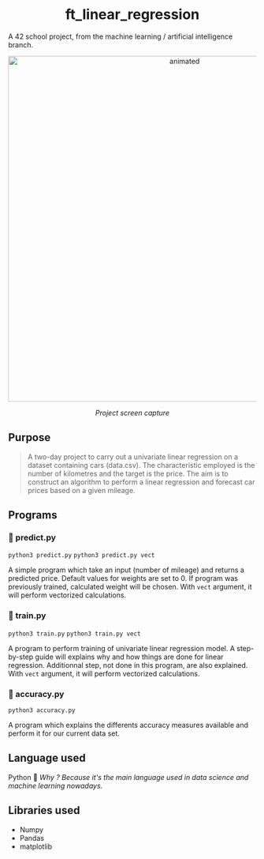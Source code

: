 <h1 style="text-align: center;">ft_linear_regression</h1>

A 42 school project, from the machine learning / artificial intelligence branch.
<p align='center'>
 <img width= '700' align='center' src='https://user-images.githubusercontent.com/67599180/189076214-3aeaf657-429e-42ad-9197-c89b6887b190.gif' alt='animated'>
</p>
<p align='center'>
 <i align='center'>Project screen capture</i>
</p>

## Purpose
>A two-day project to carry out a univariate linear regression on a dataset containing cars (data.csv). The characteristic employed is the number of kilometres and the target is the price.
>The aim is to construct an algorithm to perform a linear regression and forecast car prices based on a given mileage.


## Programs

### :brain: predict.py
```python3 predict.py```
```python3 predict.py vect```

A simple program which take an input (number of mileage) and returns a predicted price.
Default values for weights are set to 0. If program was previously trained, calculated weight will be chosen.
With ```vect``` argument, it will perform vectorized calculations. 

### :mechanical_arm: train.py
```python3 train.py```
```python3 train.py vect```

A program to perform training of univariate linear regression model.
A step-by-step guide will explains why and how things are done for linear regression. Additionnal step, not done in this program, are also explained.
With ```vect``` argument, it will perform vectorized calculations. 

### :100: accuracy.py
```python3 accuracy.py```

A program which explains the differents accuracy measures available and perform it for our current data set.



## Language used
Python :snake:
<i>
Why ? Because it's the main language used in data science and machine learning nowadays.
 </i>


## Libraries used
- Numpy
- Pandas
- matplotlib
